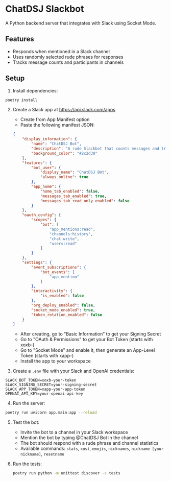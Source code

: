 # ChatDSJ Slackbot

A Python backend server that integrates with Slack using Socket Mode.

## Features

- Responds when mentioned in a Slack channel
- Uses randomly selected rude phrases for responses
- Tracks message counts and participants in channels

## Setup

1. Install dependencies:
```bash
poetry install
```

2. Create a Slack app at https://api.slack.com/apps
   - Create from App Manifest option
   - Paste the following manifest JSON:
   ```json
   {
       "display_information": {
           "name": "ChatDSJ Bot",
           "description": "A rude Slackbot that counts messages and tracks participants",
           "background_color": "#2c2d30"
       },
       "features": {
           "bot_user": {
               "display_name": "ChatDSJ Bot",
               "always_online": true
           },
           "app_home": {
               "home_tab_enabled": false,
               "messages_tab_enabled": true,
               "messages_tab_read_only_enabled": false
           }
       },
       "oauth_config": {
           "scopes": {
               "bot": [
                   "app_mentions:read",
                   "channels:history",
                   "chat:write",
                   "users:read"
               ]
           }
       },
       "settings": {
           "event_subscriptions": {
               "bot_events": [
                   "app_mention"
               ]
           },
           "interactivity": {
               "is_enabled": false
           },
           "org_deploy_enabled": false,
           "socket_mode_enabled": true,
           "token_rotation_enabled": false
       }
   }
   ```
   - After creating, go to "Basic Information" to get your Signing Secret
   - Go to "OAuth & Permissions" to get your Bot Token (starts with xoxb-)
   - Go to "Socket Mode" and enable it, then generate an App-Level Token (starts with xapp-)
   - Install the app to your workspace

3. Create a `.env` file with your Slack and OpenAI credentials:
```
SLACK_BOT_TOKEN=xoxb-your-token
SLACK_SIGNING_SECRET=your-signing-secret
SLACK_APP_TOKEN=xapp-your-app-token
OPENAI_API_KEY=your-openai-api-key
```

4. Run the server:
```bash
poetry run uvicorn app.main:app --reload
```

5. Test the bot:
   - Invite the bot to a channel in your Slack workspace
   - Mention the bot by typing @ChatDSJ Bot in the channel
   - The bot should respond with a rude phrase and channel statistics
   - Available commands: `stats`, `cost`, `emojis`, `nicknames`, `nickname [your nickname]`, `resetname`

6. Run the tests:
   ```bash
   poetry run python -m unittest discover -s tests
   ```
